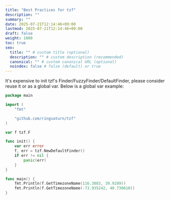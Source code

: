 ```yaml
---
title: "Best Practices for tzf"
description: ""
summary: ""
date: 2025-07-21T12:14:46+09:00
lastmod: 2025-07-21T12:14:46+09:00
draft: false
weight: 1000
toc: true
seo:
  title: "" # custom title (optional)
  description: "" # custom description (recommended)
  canonical: "" # custom canonical URL (optional)
  noindex: false # false (default) or true
---
```


It's expensive to init tzf's Finder/FuzzyFinder/DefaultFinder, please consider
reuse it or as a global var. Below is a global var example:

```go {hl_lines=["9"]}
package main

import (
	"fmt"

	"github.com/ringsaturn/tzf"
)

var f tzf.F

func init() {
	var err error
	f, err = tzf.NewDefaultFinder()
	if err != nil {
		panic(err)
	}
}

func main() {
	fmt.Println(f.GetTimezoneName(116.3883, 39.9289))
	fmt.Println(f.GetTimezoneName(-73.935242, 40.730610))
}
```
